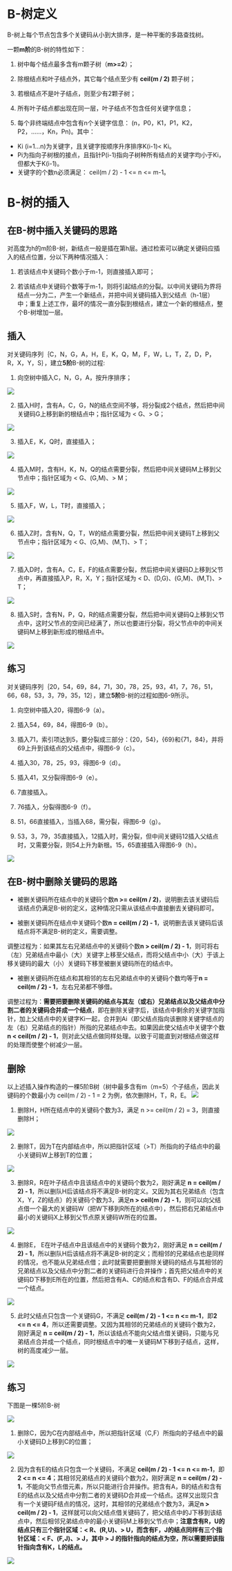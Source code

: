 # B-树定义
B-树上每个节点包含多个关键码从小到大排序，是一种平衡的多路查找树。

一颗**m阶**的B-树的特性如下：

1. 树中每个结点最多含有m颗子树（**m>=2**）；

2. 除根结点和叶子结点外，其它每个结点至少有 **ceil(m / 2)** 颗子树；

3. 若根结点不是叶子结点，则至少有2颗子树；

4. 所有叶子结点都出现在同一层，叶子结点不包含任何关键字信息；

5. 每个非终端结点中包含有n个关键字信息： (n，P0，K1，P1，K2，P2，......，Kn，Pn)。其中：
- Ki (i=1...n)为关键字，且关键字按顺序升序排序K(i-1)< Ki。 
- Pi为指向子树根的接点，且指针P(i-1)指向子树种所有结点的关键字均小于Ki，但都大于K(i-1)。 
- 关键字的个数n必须满足： ceil(m / 2) - 1 <= n <= m-1。

# B-树的插入
## 在B-树中插入关键码的思路
对高度为h的m阶B-树，新结点一般是插在第h层。通过检索可以确定关键码应插入的结点位置，分以下两种情况插入：
1. 若该结点中关键码个数小于m-1，则直接插入即可；

2. 若该结点中关键码个数等于m-1，则将引起结点的分裂。以中间关键码为界将结点一分为二，产生一个新结点，并把中间关键码插入到父结点（h-1层）中；重复上述工作，最坏的情况一直分裂到根结点，建立一个新的根结点，整个B-树增加一层。

## 插入
对关键码序列｛C，N，G，A，H，E，K，Q，M，F，W，L，T，Z，D，P，R，X，Y，S｝，建立**5阶**B-树的过程:
1. 向空树中插入C，N，G，A，按升序排序；

![](images/B1.jpg)

2. 插入H时，含有A，C，G，N的结点空间不够，将分裂成2个结点，然后把中间关键码G上移到新的根结点中；指针区域为 < G、> G；

![](images/B2.jpg)

3. 插入E，K，Q时，直接插入；

![](images/B3.jpg)

4. 插入M时，含有H，K，N，Q的结点需要分裂，然后把中间关键码M上移到父节点中；指针区域为 < G、(G,M)、> M；

![](images/B4.jpg)

5. 插入F，W，L，T时，直接插入；

![](images/B5.jpg)

6. 插入Z时，含有N，Q，T，W的结点需要分裂，然后把中间关键码T上移到父节点中；指针区域为 < G、(G,M)、(M,T)、> T；

![](images/B6.jpg)

7. 插入D时，含有A，C，E，F的结点需要分裂，然后把中间关键码D上移到父节点中，再直接插入P，R，X，Y；指针区域为 < D、(D,G)、(G,M)、(M,T)、> T；

![](images/B7.jpg)

8. 插入S时，含有N，P，Q，R的结点需要分裂，然后把中间关键码Q上移到父节点中，这时父节点的空间已经满了，所以也要进行分裂，将父节点中的中间关键码M上移到新形成的根结点中。

![](images/B8.jpg)

## 练习

对关键码序列｛20，54，69，84，71，30，78，25，93，41，7，76，51，66，68，53，3，79，35，12｝，建立**5阶**B-树的过程如图6-9所示。
1. 向空树中插入20，得图6-9（a）。

2. 插入54，69，84，得图6-9（b）。

3. 插入71，索引项达到5，要分裂成三部分：{20，54}，{69}和{71，84}，并将69上升到该结点的父结点中，得图6-9（c）。

4. 插入30，78，25，93，得图6-9（d）。

5. 插入41，又分裂得图6-9（e）。

6. 7直接插入。

7. 76插入，分裂得图6-9（f）。

8. 51，66直接插入，当插入68，需分裂，得图6-9（g）。

9. 53，3，79，35直接插入，12插入时，需分裂，但中间关键码12插入父结点时，又需要分裂，则54上升为新根。15，65直接插入得图6-9（h）。
  
![](images/B1.png)

## 在B-树中删除关键码的思路
- 被删关键码所在结点中的关键码个数**n >= ceil(m / 2)**，说明删去该关键码后该结点仍满足B-树的定义，这种情况只需从该结点中直接删去关键码即可。

- 被删关键码所在结点中关键码个数**n = ceil(m / 2) - 1**，说明删去该关键码后该结点将不满足B-树的定义，需要调整。

调整过程为：如果其左右兄弟结点中的关键码个数**n > ceil(m / 2) - 1**，则可将右（左）兄弟结点中最小（大）关键字上移至父结点，而将父结点中小（大）于该上移关键码的最大（小）关键码下移至被删关键码所在的结点中。

- 被删关键码所在结点和其相邻的左右兄弟结点中的关键码个数均等于**n = ceil(m / 2) - 1**，左右兄弟都不够借。

调整过程为：**需要把要删除关键码的结点与其左（或右）兄弟结点以及父结点中分割二者的关键码合并成一个结点**，即在删除关键字后，该结点中剩余的关键字加指针，加上父结点中的关键字Ki一起，合并到Ai（即父结点指向该删除关键字结点的左（右）兄弟结点的指针）所指的兄弟结点中去。如果因此使父结点中关键字个数**n < ceil(m / 2) - 1**，则对此父结点做同样处理。以致于可能直到对根结点做这样的处理而使整个树减少一层。

## 删除
以上述插入操作构造的一棵5阶B树（树中最多含有m（m=5）个子结点，因此关键码的个数最小为 ceil(m / 2) - 1 = 2 为例，依次删除H，T，R，E。
![](images/B8.jpg)

1. 删除H，H所在结点中的关键码个数为3，满足 n >= ceil(m / 2) = 3，则直接删除H；

![](images/B9.jpg)

2. 删除T，因为T在内部结点中，所以把指针区域（>T）所指向的子结点中的最小关键码W上移到T的位置；

![](images/B10.jpg)

3. 删除R，R在叶子结点中且该结点中的关键码个数为2，刚好满足 **n = ceil(m / 2) - 1**，所以删队H后该结点将不满足B-树的定义。又因为其右兄弟结点（包含X，Y，Z的结点）的关键码个数为3，满足**n > ceil(m / 2) - 1**，则可以向父结点借一个最大的关键码W（把W下移到R所在的结点中），然后把右兄弟结点中最小的关键码X上移到父节点原关键码W所在的位置。

![](images/B11.jpg)

4. 删除E， E在叶子结点中且该结点中的关键码个数为2，刚好满足 **n = ceil(m / 2) - 1**，所以删队H后该结点将不满足B-树的定义；而相邻的兄弟结点也是同样的情况，也不能从兄弟结点借；此时就需要把要删除关键码的结点与其相邻的兄弟结点以及父结点中分割二者的关键码进行合并操作；首先把父结点中的关键码D下移到E所在的位置，然后把含有A、C的结点和含有D、F的结点合并成一个结点。

![](images/B12.jpg)

5. 此时父结点只包含一个关键码G，不满足 **ceil(m / 2) - 1 <= n <= m-1**，即**2 <= n <= 4**，所以还需要调整。又因为其相邻的兄弟结点的关键码个数为2，刚好满足 **n = ceil(m / 2) - 1**，所以该结点不能向父结点借关键码，只能与兄弟结点合并成一个结点，同时根结点中的唯一关键码M下移到子结点，这样，树的高度减少一层。

![](images/B13.jpg)

## 练习
下图是一棵5阶B-树

![](images/B14.jpg)

1. 删除C，因为C在内部结点中，所以把指针区域（C,F）所指向的子结点中的最小关键码D上移到C的位置；

![](images/B15.jpg)

2. 因为含有E的结点只包含一个关键码，不满足 **ceil(m / 2) - 1 <= n <= m-1**，即**2 <= n <= 4**；其相邻兄弟结点的关键码个数为2，刚好满足 **n = ceil(m / 2) - 1**，不能向父节点借元素，所以只能进行合并操作。把含有A，B的结点和含有E的结点以及父结点中分割二者的关键码D合并成一个结点。这样又出现只含有一个关键码F结点的情况，这时，其相邻的兄弟结点个数为3，满足**n > ceil(m / 2) - 1**，这样就可以向父结点借关键码了，把父结点中的J下移到该结点中，然后相邻兄弟结点中的最小关键码M上移到父节点中；**注意含有R，U的结点只有三个指针区域：< R、(R,U)、> U，而含有F，J的结点同样有三个指针区域：< F、(F,J)、> J，其中 > J 的指针指向的结点为空，所以需要把该指针指向含有K，L的结点。**

![](images/B16.jpg)
